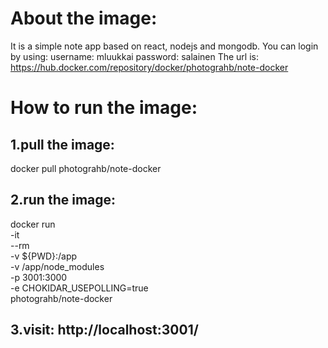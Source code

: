 # About the image:
It is a simple note app based on react, nodejs and mongodb. You can login by using: 
username: mluukkai
password: salainen
The url is: https://hub.docker.com/repository/docker/photograhb/note-docker
# How to run the image:
## 1.pull the image: 
docker pull photograhb/note-docker
## 2.run the image:
docker run \
    -it \
    --rm \
    -v ${PWD}:/app \
    -v /app/node_modules \
    -p 3001:3000 \
    -e CHOKIDAR_USEPOLLING=true \
    photograhb/note-docker
## 3.visit: http://localhost:3001/
